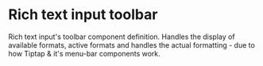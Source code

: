 # Rich text input toolbar

Rich text input's toolbar component definition. Handles the display of
available formats, active formats and handles the actual formatting - due to how
Tiptap & it's menu-bar components work.
